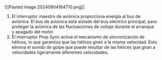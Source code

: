 
![[Pasted image 20240904164710.png]]

1. El interruptor maestro de aviónica proporciona energía al bus de aviónica. El bus de aviónica está aislado del bus eléctrico principal, para proteger la aviónica de las fluctuaciones de voltaje durante el arranque y apagado del motor.
2. El interruptor Prop Sync activa el mecanismo de sincronización de hélices, lo que garantiza que las hélices giren a la misma velocidad. Esto elimina el sonido de golpe que puede resultar de las hélices que giran a velocidades ligeramente diferentes velocidades.